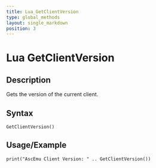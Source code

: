 ```yaml
---
title: Lua_GetClientVersion
type: global_methods
layout: single_markdown
position: 3
---
```


# Lua GetClientVersion

## Description

Gets the version of the current client.

## Syntax

```
GetClientVersion()
```

## Usage/Example

```
print("AscEmu Client Version: " .. GetClientVersion())
```
